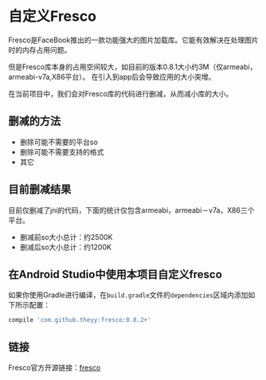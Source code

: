 # 自定义Fresco

Fresco是FaceBook推出的一款功能强大的图片加载库。它能有效解决在处理图片时的内存占用问题。

但是Fresco库本身的占用空间较大，如目前的版本0.8.1大小约3M（仅armeabi，armeabi-v7a,X86平台）。
在引入到app后会导致应用的大小突增。

在当前项目中，我们会对Fresco库的代码进行删减，从而减小库的大小。

## 删减的方法
- 删除可能不需要的平台so
- 删除可能不需要支持的格式
- 其它

## 目前删减结果
目前仅删减了jni的代码，下面的统计仅包含armeabi，armeabi－v7a，X86三个平台。

- 删减前so大小总计：约2500K
- 删减后so大小总计：约1200K

## 在Android Studio中使用本项目自定义fresco
如果你使用Gradle进行编译，在`build.gradle`文件的`dependencies`区域内添加如下所示配置：

```groovy
compile 'com.github.theyy:fresco:0.8.2+'
```

## 链接
Fresco官方开源链接：[fresco](https://github.com/facebook/fresco)